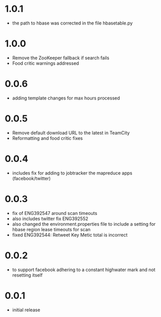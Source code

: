 # 1.0.1
* the path to hbase was corrected in the file hbasetable.py

# 1.0.0
* Remove the ZooKeeper fallback if search fails
* Food critic warnings addressed

# 0.0.6
*  adding template changes for max hours processed

# 0.0.5
* Remove default download URL to the latest in TeamCity
* Reformatting and food critic fixes

# 0.0.4
* includes fix for adding to jobtracker the mapreduce apps (facebook/twitter)

# 0.0.3
* fix of ENG392547 around scan timeouts
* also includes twitter fix ENG392552
* also changed the environment.properties file to include a setting for hbase region lease timeouts for scan
* fixed ENG392544:  Retweet Key Metic total is incorrect

# 0.0.2
* to support facebook adhering to a constant highwater mark and not resetting itself

# 0.0.1
* initial release
